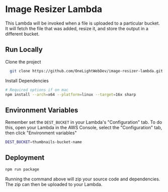 # Image Resizer Lambda

This Lambda will be invoked when a file is uploaded to a particular bucket. It will fetch the file that was added, resize it, and store the output in a different bucket.

## Run Locally

Clone the project

```bash
  git clone https://github.com/OneLightWebDev/image-resizer-lambda.git
```

Install Dependencies

```bash
# Required options if on mac
npm install --arch=x64 --platform=linux --target=16x sharp
```

## Environment Variables

Remember set the `DEST_BUCKET` in your Lambda's "Configuration" tab. To do this, open your Lambda in the AWS Console, select the "Configuration" tab, then click "Environment variables"

```bash
DEST_BUCKET=thumbnails-bucket-name
```

## Deployment

```bash
npm run package
```

Running the command above will zip your source code and dependencies. The zip can then be uploaded to your Lambda.
